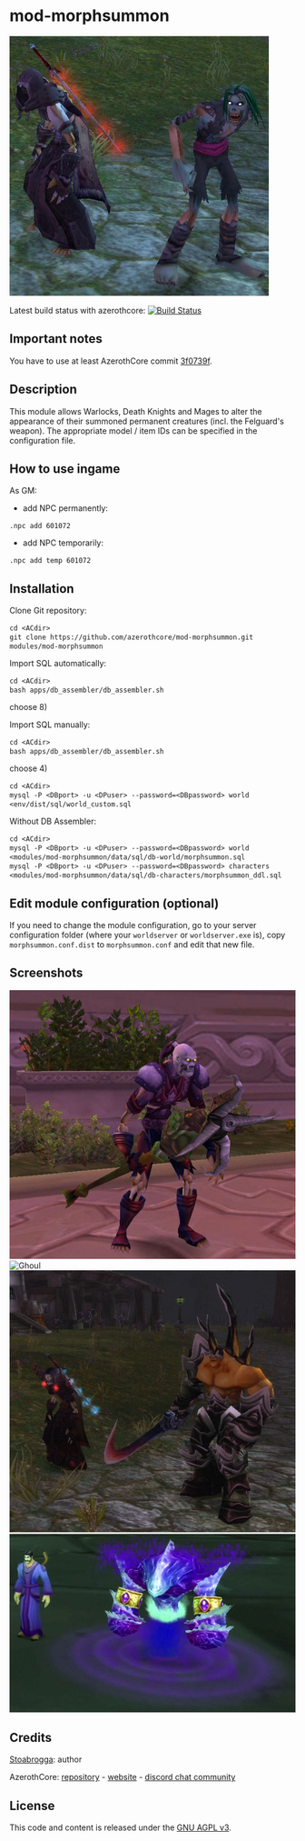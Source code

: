 # mod-morphsummon

![mod-morphsummon](https://raw.githubusercontent.com/azerothcore/mod-morphsummon/master/icon.png)


Latest build status with azerothcore: [![Build Status](https://travis-ci.org/azerothcore/mod-morphsummon.svg?branch=master)](https://travis-ci.org/azerothcore/mod-morphsummon)


## Important notes

You have to use at least AzerothCore commit [3f0739f](https://github.com/azerothcore/azerothcore-wotlk/commit/3f0739f1c9a5289444ff9d62834b7ceb38879ba9).


## Description

This module allows Warlocks, Death Knights and Mages to alter the appearance of their summoned permanent creatures (incl. the Felguard's weapon). The appropriate model / item IDs can be specified in the configuration file.


## How to use ingame

As GM:
- add NPC permanently:
 ```
 .npc add 601072
 ```
- add NPC temporarily:
 ```
 .npc add temp 601072
 ```


## Installation

Clone Git repository:

```
cd <ACdir>
git clone https://github.com/azerothcore/mod-morphsummon.git modules/mod-morphsummon
```

Import SQL automatically:
```
cd <ACdir>
bash apps/db_assembler/db_assembler.sh
```
choose 8)

Import SQL manually:
```
cd <ACdir>
bash apps/db_assembler/db_assembler.sh
```
choose 4)
```
cd <ACdir>
mysql -P <DBport> -u <DPuser> --password=<DBpassword> world <env/dist/sql/world_custom.sql
```

Without DB Assembler:
```
cd <ACdir>
mysql -P <DBport> -u <DPuser> --password=<DBpassword> world <modules/mod-morphsummon/data/sql/db-world/morphsummon.sql
mysql -P <DBport> -u <DPuser> --password=<DBpassword> characters <modules/mod-morphsummon/data/sql/db-characters/morphsummon_ddl.sql
```


## Edit module configuration (optional)

If you need to change the module configuration, go to your server configuration folder (where your `worldserver` or `worldserver.exe` is), copy `morphsummon.conf.dist` to `morphsummon.conf` and edit that new file.


## Screenshots
![NPC](https://raw.githubusercontent.com/azerothcore/mod-morphsummon/master/images/morphsummon1.jpg "NPC")
![Ghoul](https://raw.githubusercontent.com/azerothcore/mod-morphsummon/master/images/morphsummon2.jpg "Ghoul")
![Felguard](https://raw.githubusercontent.com/azerothcore/mod-morphsummon/master/images/morphsummon3.jpg "Felguard")
![Water Elemental](https://raw.githubusercontent.com/azerothcore/mod-morphsummon/master/images/morphsummon4.jpg "Water Elemental")


## Credits

[Stoabrogga](https://github.com/Stoabrogga): author

AzerothCore: [repository](https://github.com/azerothcore) - [website](http://azerothcore.org/) - [discord chat community](https://discord.gg/gkt4y2x)


## License
This code and content is released under the [GNU AGPL v3](https://github.com/azerothcore/azerothcore-wotlk/blob/master/LICENSE-AGPL3).
